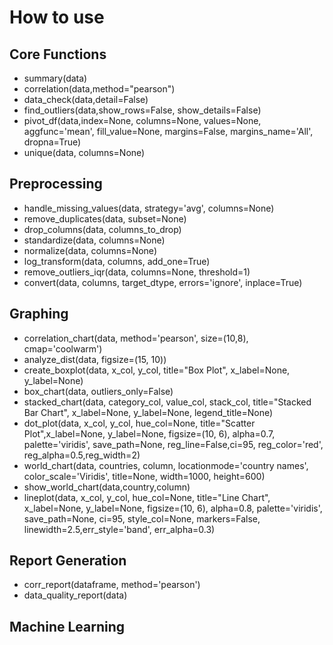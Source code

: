 # How to use
## Core Functions
- summary(data)
- correlation(data,method="pearson")
- data_check(data,detail=False)
- find_outliers(data,show_rows=False, show_details=False)
- pivot_df(data,index=None, columns=None, values=None, aggfunc='mean', fill_value=None, margins=False, margins_name='All', dropna=True)
- unique(data, columns=None)
## Preprocessing
- handle_missing_values(data, strategy='avg', columns=None)
- remove_duplicates(data, subset=None)
- drop_columns(data, columns_to_drop)
- standardize(data, columns=None)
- normalize(data, columns=None)
- log_transform(data, columns, add_one=True)
- remove_outliers_iqr(data, columns=None, threshold=1)
- convert(data, columns, target_dtype, errors='ignore', inplace=True)
## Graphing
- correlation_chart(data, method='pearson', size=(10,8), cmap='coolwarm')
- analyze_dist(data, figsize=(15, 10))
- create_boxplot(data, x_col, y_col, title="Box Plot", x_label=None, y_label=None)
- box_chart(data, outliers_only=False)
- stacked_chart(data, category_col, value_col, stack_col, title="Stacked Bar Chart", x_label=None, y_label=None, legend_title=None)
- dot_plot(data, x_col, y_col, hue_col=None, title="Scatter Plot",x_label=None, y_label=None, figsize=(10, 6), alpha=0.7, palette='viridis', save_path=None, reg_line=False,ci=95, reg_color='red', reg_alpha=0.5,reg_width=2)
- world_chart(data, countries, column, locationmode='country names', color_scale='Viridis', title=None, width=1000, height=600)
- show_world_chart(data,country,column)
- lineplot(data, x_col, y_col, hue_col=None, title="Line Chart",  x_label=None, y_label=None, figsize=(10, 6), alpha=0.8, palette='viridis', save_path=None, ci=95, style_col=None, markers=False, linewidth=2.5,err_style='band', err_alpha=0.3)
## Report Generation
- corr_report(dataframe, method='pearson')
- data_quality_report(data)
## Machine Learning
